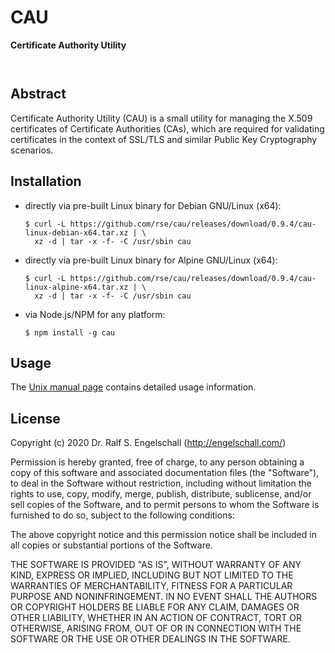 
CAU
===

**Certificate Authority Utility**

<p/>
<img src="https://nodei.co/npm/cau.png?downloads=true&stars=true" alt=""/>

<p/>
<img src="https://david-dm.org/rse/cau.png" alt=""/>

Abstract
--------

Certificate Authority Utility (CAU) is a small utility for managing the
X.509 certificates of Certificate Authorities (CAs), which are required
for validating certificates in the context of SSL/TLS and similar Public
Key Cryptography scenarios.

Installation
------------

- directly via pre-built Linux binary for Debian GNU/Linux (x64):

    ```
    $ curl -L https://github.com/rse/cau/releases/download/0.9.4/cau-linux-debian-x64.tar.xz | \
      xz -d | tar -x -f- -C /usr/sbin cau
    ```

- directly via pre-built Linux binary for Alpine GNU/Linux (x64):

    ```
    $ curl -L https://github.com/rse/cau/releases/download/0.9.4/cau-linux-alpine-x64.tar.xz | \
      xz -d | tar -x -f- -C /usr/sbin cau
    ```

- via Node.js/NPM for any platform:

    ```
    $ npm install -g cau
    ```

Usage
-----

The [Unix manual page](https://github.com/rse/cau/blob/master/cau.md) contains
detailed usage information.

License
-------

Copyright (c) 2020 Dr. Ralf S. Engelschall (http://engelschall.com/)

Permission is hereby granted, free of charge, to any person obtaining
a copy of this software and associated documentation files (the
"Software"), to deal in the Software without restriction, including
without limitation the rights to use, copy, modify, merge, publish,
distribute, sublicense, and/or sell copies of the Software, and to
permit persons to whom the Software is furnished to do so, subject to
the following conditions:

The above copyright notice and this permission notice shall be included
in all copies or substantial portions of the Software.

THE SOFTWARE IS PROVIDED "AS IS", WITHOUT WARRANTY OF ANY KIND,
EXPRESS OR IMPLIED, INCLUDING BUT NOT LIMITED TO THE WARRANTIES OF
MERCHANTABILITY, FITNESS FOR A PARTICULAR PURPOSE AND NONINFRINGEMENT.
IN NO EVENT SHALL THE AUTHORS OR COPYRIGHT HOLDERS BE LIABLE FOR ANY
CLAIM, DAMAGES OR OTHER LIABILITY, WHETHER IN AN ACTION OF CONTRACT,
TORT OR OTHERWISE, ARISING FROM, OUT OF OR IN CONNECTION WITH THE
SOFTWARE OR THE USE OR OTHER DEALINGS IN THE SOFTWARE.


